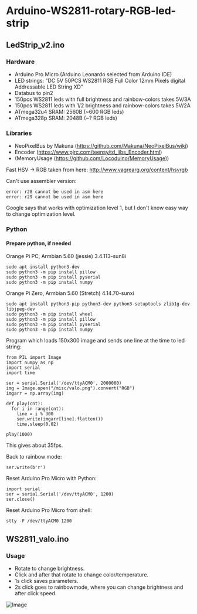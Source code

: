 # Arduino-WS2811-rotary-RGB-led-strip

## LedStrip_v2.ino

### Hardware

- Arduino Pro Micro (Arduino Leonardo selected from Arduino IDE)
- LED strings: "DC 5V 50PCS WS2811 RGB Full Color 12mm Pixels digital Addressable LED String XD"
- Databus to pin2
- 150pcs WS2811 leds with full brightness and rainbow-colors takes 5V/3A
- 150pcs WS2811 leds with 1/2 brightness and rainbow-colors takes 5V/2A
- ATmega32u4 SRAM: 2560B (~600 RGB leds)
- ATmega328p SRAM: 2048B (~? RGB leds)

### Libraries
- NeoPixelBus by Makuna (https://github.com/Makuna/NeoPixelBus/wiki)
- Encoder (https://www.pjrc.com/teensy/td_libs_Encoder.html)
- (MemoryUsage (https://github.com/Locoduino/MemoryUsage))

Fast HSV -> RGB taken from here: http://www.vagrearg.org/content/hsvrgb

Can't use assembler version:
```
error: r28 cannot be used in asm here
error: r29 cannot be used in asm here
```
Google says that works with optimization level 1, but I don't know easy way to change optimization level.

### Python

#### Prepare python, if needed

Orange Pi PC, Armbian 5.60 (jessie) 3.4.113-sun8i
```
sudo apt install python3-dev
sudo python3 -m pip install pillow
sudo python3 -m pip install pyserial
sudo python3 -m pip install numpy
```
Orange Pi Zero, Armbian 5.60 (Stretch) 4.14.70-sunxi
```
sudo apt install python3-pip python3-dev python3-setuptools zlib1g-dev libjpeg-dev
sudo python3 -m pip install wheel
sudo python3 -m pip install pillow
sudo python3 -m pip install pyserial
sudo python3 -m pip install numpy
```


Program which loads 150x300 image and sends one line at the time to led string:
```
from PIL import Image
import numpy as np
import serial
import time

ser = serial.Serial('/dev/ttyACM0', 2000000)
img = Image.open("/misc/valo.png").convert("RGB")
imgarr = np.array(img)

def play(cnt):
  for i in range(cnt):
    line = i % 300
    ser.write(imgarr[line].flatten())
    time.sleep(0.02)

play(1000)
```
This gives about 35fps.

Back to rainbow mode:
```
ser.write(b'r')
```

Reset Arduino Pro Micro with Python:
```
import serial
ser = serial.Serial('/dev/ttyACM0', 1200)
ser.close()
```

Reset Arduino Pro Micro from shell:
```
stty -F /dev/ttyACM0 1200
```


## WS2811_valo.ino

### Usage
- Rotate to change brightness.
- Click and after that rotate to change color/temperature.
- 1s click saves parameters.
- 2s click goes to rainbowmode, where you can change brightness and after click speed.

![Image](https://github.com/mcgurk/Arduino-WS2811-rotary-RGB-led-strip/raw/master/Arduino_UNO_WS2811-ledstrip_with_rotaryencoder.jpg)




